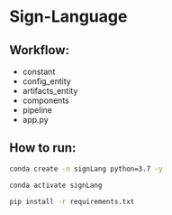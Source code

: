 # Sign-Language

## Workflow:
- constant
- config_entity
- artifacts_entity
- components
- pipeline
- app.py


## How to run:

``` bash
conda create -n signLang python=3.7 -y
```

``` bash
conda activate signLang
```

``` bash
pip install -r requirements.txt
```